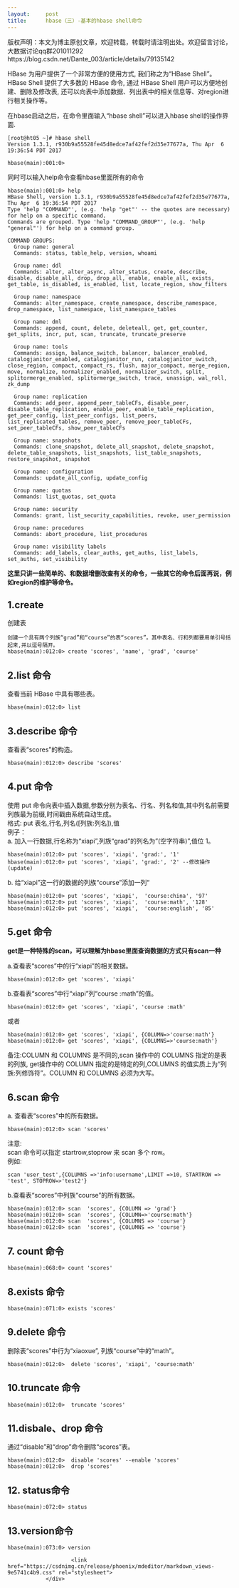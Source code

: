 ```yaml
---
layout:     post
title:      hbase（三）-基本的hbase shell命令
---
```

<div id="article_content" class="article_content clearfix csdn-tracking-statistics" data-pid="blog" data-mod="popu_307" data-dsm="post">
								<div class="article-copyright">
					版权声明：本文为博主原创文章，欢迎转载，转载时请注明出处。欢迎留言讨论，大数据讨论qq群201011292					https://blog.csdn.net/Dante_003/article/details/79135142				</div>
								            <div id="content_views" class="markdown_views prism-atom-one-dark">
							<!-- flowchart 箭头图标 勿删 -->
							<svg xmlns="http://www.w3.org/2000/svg" style="display: none;"><path stroke-linecap="round" d="M5,0 0,2.5 5,5z" id="raphael-marker-block" style="-webkit-tap-highlight-color: rgba(0, 0, 0, 0);"></path></svg>
							<p>HBase 为用户提供了一个非常方便的使用方式, 我们称之为“HBase Shell”。 <br>
HBase Shell 提供了大多数的 HBase 命令, 通过 HBase Shell 用户可以方便地创建、删除及修改表, 还可以向表中添加数据、列出表中的相关信息等、对region进行相关操作等。</p>

<p>在hbase启动之后，在命令里面输入“hbase shell”可以进入hbase shell的操作界面.</p>

<pre class="prettyprint"><code class="language-bash hljs ">[root@ht05 ~]<span class="hljs-comment"># hbase shell</span>
Version <span class="hljs-number">1.3</span>.<span class="hljs-number">1</span>, r930b9a55528fe45d8edce7af42fef2d35e77677a, Thu Apr  <span class="hljs-number">6</span> <span class="hljs-number">19</span>:<span class="hljs-number">36</span>:<span class="hljs-number">54</span> PDT <span class="hljs-number">2017</span>

hbase(main):<span class="hljs-number">001</span>:<span class="hljs-number">0</span>&gt;</code></pre>

<p>同时可以输入help命令查看hbase里面所有的命令</p>



<pre class="prettyprint"><code class="language-bash hljs ">hbase(main):<span class="hljs-number">001</span>:<span class="hljs-number">0</span>&gt; <span class="hljs-built_in">help</span>
HBase Shell, version <span class="hljs-number">1.3</span>.<span class="hljs-number">1</span>, r930b9a55528fe45d8edce7af42fef2d35e77677a, Thu Apr  <span class="hljs-number">6</span> <span class="hljs-number">19</span>:<span class="hljs-number">36</span>:<span class="hljs-number">54</span> PDT <span class="hljs-number">2017</span>
Type <span class="hljs-string">'help "COMMAND"'</span>, (e.g. <span class="hljs-string">'help "get"'</span> -- the quotes are necessary) <span class="hljs-keyword">for</span> <span class="hljs-built_in">help</span> on a specific command.
Commands are grouped. Type <span class="hljs-string">'help "COMMAND_GROUP"'</span>, (e.g. <span class="hljs-string">'help "general"'</span>) <span class="hljs-keyword">for</span> <span class="hljs-built_in">help</span> on a command group.

COMMAND GROUPS:
  Group name: general
  Commands: status, table_<span class="hljs-built_in">help</span>, version, whoami

  Group name: ddl
  Commands: alter, alter_async, alter_status, create, describe, disable, disable_all, drop, drop_all, enable, enable_all, exists, get_table, is_disabled, is_enabled, list, locate_region, show_filters

  Group name: namespace
  Commands: alter_namespace, create_namespace, describe_namespace, drop_namespace, list_namespace, list_namespace_tables

  Group name: dml
  Commands: append, count, delete, deleteall, get, get_counter, get_splits, incr, put, scan, truncate, truncate_preserve

  Group name: tools
  Commands: assign, balance_switch, balancer, balancer_enabled, catalogjanitor_enabled, catalogjanitor_run, catalogjanitor_switch, close_region, compact, compact_rs, flush, major_compact, merge_region, move, normalize, normalizer_enabled, normalizer_switch, split, splitormerge_enabled, splitormerge_switch, trace, unassign, wal_roll, zk_dump

  Group name: replication
  Commands: add_peer, append_peer_tableCFs, disable_peer, disable_table_replication, enable_peer, enable_table_replication, get_peer_config, list_peer_configs, list_peers, list_replicated_tables, remove_peer, remove_peer_tableCFs, <span class="hljs-keyword">set</span>_peer_tableCFs, show_peer_tableCFs

  Group name: snapshots
  Commands: clone_snapshot, delete_all_snapshot, delete_snapshot, delete_table_snapshots, list_snapshots, list_table_snapshots, restore_snapshot, snapshot

  Group name: configuration
  Commands: update_all_config, update_config

  Group name: quotas
  Commands: list_quotas, <span class="hljs-keyword">set</span>_quota

  Group name: security
  Commands: grant, list_security_capabilities, revoke, user_permission

  Group name: procedures
  Commands: abort_procedure, list_procedures

  Group name: visibility labels
  Commands: add_labels, clear_auths, get_auths, list_labels, <span class="hljs-keyword">set</span>_auths, <span class="hljs-keyword">set</span>_visibility</code></pre>

<p><strong>这里只讲一些简单的、和数据增删改查有关的命令，一些其它的命令后面再说，例如region的维护等命令。</strong></p>



<h2 id="1create">1.create</h2>

<p>创建表</p>



<pre class="prettyprint"><code class="language-bash hljs ">创建一个具有两个列族“grad”和“course”的表“scores”。其中表名、行和列都要用单引号括起来,并以逗号隔开。
hbase(main):<span class="hljs-number">012</span>:<span class="hljs-number">0</span>&gt; create <span class="hljs-string">'scores'</span>, <span class="hljs-string">'name'</span>, <span class="hljs-string">'grad'</span>, <span class="hljs-string">'course'</span></code></pre>



<h2 id="2list-命令">2.list 命令</h2>

<p>查看当前 HBase 中具有哪些表。</p>



<pre class="prettyprint"><code class="language-bash hljs ">hbase(main):<span class="hljs-number">012</span>:<span class="hljs-number">0</span>&gt; list</code></pre>



<h2 id="3describe-命令">3.describe 命令</h2>

<p>查看表“scores”的构造。</p>



<pre class="prettyprint"><code class="language-bash hljs ">hbase(main):<span class="hljs-number">012</span>:<span class="hljs-number">0</span>&gt; describe <span class="hljs-string">'scores'</span></code></pre>



<h2 id="4put-命令">4.put 命令</h2>

<p>使用 put 命令向表中插入数据,参数分别为表名、行名、列名和值,其中列名前需要列族最为前缀,时间戳由系统自动生成。 <br>
格式: put 表名,行名,列名([列族:列名]),值 <br>
例子： <br>
a. 加入一行数据,行名称为“xiapi”,列族“grad”的列名为”(空字符串)”,值位 1。</p>



<pre class="prettyprint"><code class="language-bash hljs ">hbase(main):<span class="hljs-number">012</span>:<span class="hljs-number">0</span>&gt; put <span class="hljs-string">'scores'</span>, <span class="hljs-string">'xiapi'</span>, <span class="hljs-string">'grad:'</span>, <span class="hljs-string">'1'</span>
hbase(main):<span class="hljs-number">012</span>:<span class="hljs-number">0</span>&gt; put <span class="hljs-string">'scores'</span>, <span class="hljs-string">'xiapi'</span>, <span class="hljs-string">'grad:'</span>, <span class="hljs-string">'2'</span> --修改操作(update)</code></pre>

<p>b. 给“xiapi”这一行的数据的列族“course”添加一列“</p>

<pre class="prettyprint"><code class="language-bash hljs ">hbase(main):<span class="hljs-number">012</span>:<span class="hljs-number">0</span>&gt; put <span class="hljs-string">'scores'</span>, <span class="hljs-string">'xiapi'</span>,  <span class="hljs-string">'course:china'</span>, <span class="hljs-string">'97'</span>
hbase(main):<span class="hljs-number">012</span>:<span class="hljs-number">0</span>&gt; put <span class="hljs-string">'scores'</span>, <span class="hljs-string">'xiapi'</span>,  <span class="hljs-string">'course:math'</span>, <span class="hljs-string">'128'</span>
hbase(main):<span class="hljs-number">012</span>:<span class="hljs-number">0</span>&gt; put <span class="hljs-string">'scores'</span>, <span class="hljs-string">'xiapi'</span>,  <span class="hljs-string">'course:english'</span>, <span class="hljs-string">'85'</span></code></pre>



<h2 id="5get-命令">5.get 命令</h2>

<p><strong>get是一种特殊的scan，可以理解为hbase里面查询数据的方式只有scan一种</strong></p>

<p>a.查看表“scores”中的行“xiapi”的相关数据。</p>



<pre class="prettyprint"><code class="language-bash hljs ">hbase(main):<span class="hljs-number">012</span>:<span class="hljs-number">0</span>&gt; get <span class="hljs-string">'scores'</span>, <span class="hljs-string">'xiapi'</span></code></pre>

<p>b.查看表“scores”中行“xiapi”列“course :math”的值。</p>



<pre class="prettyprint"><code class="language-bash hljs ">hbase(main):<span class="hljs-number">012</span>:<span class="hljs-number">0</span>&gt; get <span class="hljs-string">'scores'</span>, <span class="hljs-string">'xiapi'</span>, <span class="hljs-string">'course :math'</span></code></pre>

<p>或者</p>



<pre class="prettyprint"><code class="language-bash hljs ">hbase(main):<span class="hljs-number">012</span>:<span class="hljs-number">0</span>&gt; get <span class="hljs-string">'scores'</span>, <span class="hljs-string">'xiapi'</span>, {COLUMN=&gt;<span class="hljs-string">'course:math'</span>}
hbase(main):<span class="hljs-number">012</span>:<span class="hljs-number">0</span>&gt; get <span class="hljs-string">'scores'</span>, <span class="hljs-string">'xiapi'</span>, {COLUMNS=&gt;<span class="hljs-string">'course:math'</span>}</code></pre>

<p>备注:COLUMN 和 COLUMNS 是不同的,scan 操作中的 COLUMNS 指定的是表的列族, get操作中的 COLUMN 指定的是特定的列,COLUMNS 的值实质上为“列族:列修饰符”。COLUMN 和 COLUMNS 必须为大写。</p>



<h2 id="6scan-命令">6.scan 命令</h2>

<p>a. 查看表“scores”中的所有数据。</p>



<pre class="prettyprint"><code class="language-bash hljs ">hbase(main):<span class="hljs-number">012</span>:<span class="hljs-number">0</span>&gt; scan <span class="hljs-string">'scores'</span></code></pre>

<p>注意: <br>
scan 命令可以指定 startrow,stoprow 来 scan 多个 row。 <br>
例如:</p>



<pre class="prettyprint"><code class="language-bash hljs ">scan <span class="hljs-string">'user_test'</span>,{COLUMNS =&gt;<span class="hljs-string">'info:username'</span>,LIMIT =&gt;<span class="hljs-number">10</span>, STARTROW =&gt; <span class="hljs-string">'test'</span>, STOPROW=&gt;<span class="hljs-string">'test2'</span>}</code></pre>

<p>b.查看表“scores”中列族“course”的所有数据。</p>



<pre class="prettyprint"><code class="language-bash hljs ">hbase(main):<span class="hljs-number">012</span>:<span class="hljs-number">0</span>&gt; scan  <span class="hljs-string">'scores'</span>, {COLUMN =&gt; <span class="hljs-string">'grad'</span>}
hbase(main):<span class="hljs-number">012</span>:<span class="hljs-number">0</span>&gt; scan  <span class="hljs-string">'scores'</span>, {COLUMN=&gt;<span class="hljs-string">'course:math'</span>}
hbase(main):<span class="hljs-number">012</span>:<span class="hljs-number">0</span>&gt; scan  <span class="hljs-string">'scores'</span>, {COLUMNS =&gt; <span class="hljs-string">'course'</span>}
hbase(main):<span class="hljs-number">012</span>:<span class="hljs-number">0</span>&gt; scan  <span class="hljs-string">'scores'</span>, {COLUMNS =&gt; <span class="hljs-string">'course'</span>}</code></pre>



<h2 id="7-count-命令">7. count 命令</h2>



<pre class="prettyprint"><code class="language-bash hljs ">hbase(main):<span class="hljs-number">068</span>:<span class="hljs-number">0</span>&gt; count <span class="hljs-string">'scores'</span></code></pre>



<h2 id="8exists-命令">8.exists 命令</h2>



<pre class="prettyprint"><code class="language-bash hljs ">hbase(main):<span class="hljs-number">071</span>:<span class="hljs-number">0</span>&gt; exists <span class="hljs-string">'scores'</span></code></pre>



<h2 id="9delete-命令">9.delete 命令</h2>

<p>删除表“scores”中行为“xiaoxue”, 列族“course”中的“math”。</p>



<pre class="prettyprint"><code class="language-bash hljs ">hbase(main):<span class="hljs-number">012</span>:<span class="hljs-number">0</span>&gt;  delete <span class="hljs-string">'scores'</span>, <span class="hljs-string">'xiapi'</span>, <span class="hljs-string">'course:math'</span></code></pre>



<h2 id="10truncate-命令">10.truncate 命令</h2>



<pre class="prettyprint"><code class="language-bash hljs ">hbase(main):<span class="hljs-number">012</span>:<span class="hljs-number">0</span>&gt;  truncate <span class="hljs-string">'scores'</span></code></pre>



<h2 id="11disbaledrop-命令">11.disbale、drop 命令</h2>

<p>通过“disable”和“drop”命令删除“scores”表。</p>



<pre class="prettyprint"><code class="language-bash hljs ">hbase(main):<span class="hljs-number">012</span>:<span class="hljs-number">0</span>&gt;  disable <span class="hljs-string">'scores'</span> --enable <span class="hljs-string">'scores'</span> 
hbase(main):<span class="hljs-number">012</span>:<span class="hljs-number">0</span>&gt;  drop <span class="hljs-string">'scores'</span></code></pre>



<h2 id="12-status命令">12. status命令</h2>



<pre class="prettyprint"><code class="language-bash hljs ">hbase(main):<span class="hljs-number">072</span>:<span class="hljs-number">0</span>&gt; status</code></pre>



<h2 id="13version命令">13.version命令</h2>



<pre class="prettyprint"><code class="language-bash hljs ">hbase(main):<span class="hljs-number">073</span>:<span class="hljs-number">0</span>&gt; version</code></pre>            </div>
						<link href="https://csdnimg.cn/release/phoenix/mdeditor/markdown_views-9e5741c4b9.css" rel="stylesheet">
                </div>